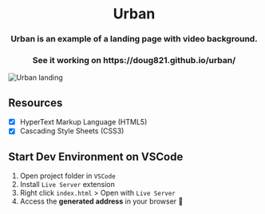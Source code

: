 <h1 align="center">Urban</h1>
<h3 align="center">Urban is an example of a landing page with video background.</h3>

<h3 align="center">See it working on https://doug821.github.io/urban/</h3>

![Urban landing](https://github.com/Doug821/Urban/blob/master/.github/urbanSample.gif)


## Resources
- [x] HyperText Markup Language (HTML5)
- [x] Cascading Style Sheets (CSS3)

## Start Dev Environment on VSCode
1. Open project folder in `VSCode`
2. Install `Live Server` extension
3. Right click `index.html` > Open with `Live Server`
4. Access the **generated address** in your browser 🚀
